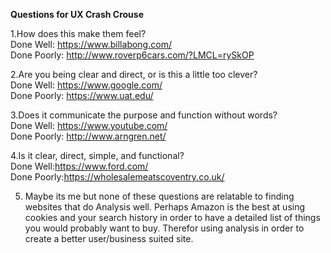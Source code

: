 <b>Questions for UX Crash Crouse</b><br />

1.How does this make them feel?<br />
Done Well: https://www.billabong.com/<br />
Done Poorly: http://www.roverp6cars.com/?LMCL=rySkOP<br />

2.Are you being clear and direct, or is this a little too clever?<br />
Done Well: https://www.google.com/<br />
Done Poorly: https://www.uat.edu/<br />

3.Does it communicate the purpose and function without words?<br />
Done Well: https://www.youtube.com/<br />
Done Poorly: http://www.arngren.net/<br />

4.Is it clear, direct, simple, and functional? <br />
Done Well:https://www.ford.com/ <br />
Done Poorly:https://wholesalemeatscoventry.co.uk/ <br />

5. Maybe its me but none of these questions are relatable to finding websites that do Analysis well. Perhaps Amazon is the best at using cookies and your search history in order to have a detailed list of things you would probably want to buy. Therefor using analysis in order to create a better user/business suited site. <b />

